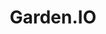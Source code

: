 ---
blog: https://medium.com/garden-io
git: https://github.com/garden-io/garden
logohandle: gardenio
sort: garden
title: Garden.IO
twitter: https://x.com/garden_io
website: https://garden.io/
---